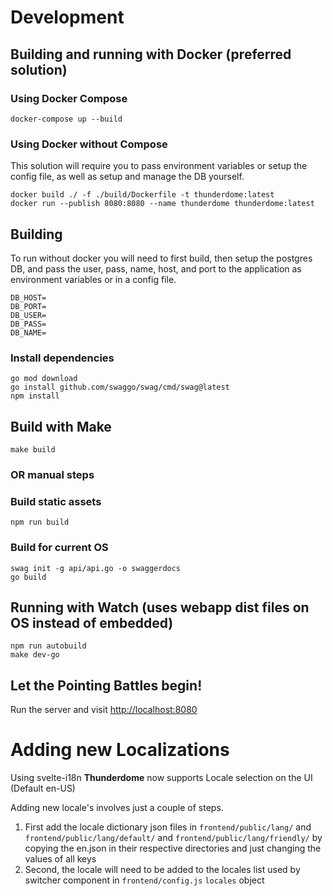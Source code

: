 # Development

## Building and running with Docker (preferred solution)

### Using Docker Compose

```
docker-compose up --build
```

### Using Docker without Compose

This solution will require you to pass environment variables or setup the config file, as well as setup and manage the DB yourself.

```
docker build ./ -f ./build/Dockerfile -t thunderdome:latest
docker run --publish 8080:8080 --name thunderdome thunderdome:latest
```

## Building

To run without docker you will need to first build, then setup the postgres DB,
and pass the user, pass, name, host, and port to the application as environment variables 
or in a config file.

```
DB_HOST=
DB_PORT=
DB_USER=
DB_PASS=
DB_NAME=
```

### Install dependencies
```
go mod download
go install github.com/swaggo/swag/cmd/swag@latest
npm install
```

## Build with Make
```
make build
```
### OR manual steps

### Build static assets
```
npm run build
```

### Build for current OS
```
swag init -g api/api.go -o swaggerdocs
go build
```

## Running with Watch (uses webapp dist files on OS instead of embedded)
```
npm run autobuild
make dev-go
```

## Let the Pointing Battles begin!

Run the server and visit [http://localhost:8080](http://localhost:8080)

# Adding new Localizations
Using svelte-i18n **Thunderdome** now supports Locale selection on the UI (Default en-US)

Adding new locale's involves just a couple of steps.

1. First add the locale dictionary json files in ```frontend/public/lang/``` and ```frontend/public/lang/default/``` and ```frontend/public/lang/friendly/``` by copying the en.json in their respective directories and just changing the values of all keys
1. Second, the locale will need to be added to the locales list used by switcher component in ```frontend/config.js``` ```locales``` object